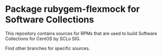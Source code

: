 # Package rubygem-flexmock for Software Collections

This repository contains sources for RPMs that are used
to build Software Collections for CentOS by SCLo SIG.

Find other branches for specific sources.
